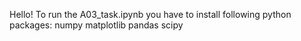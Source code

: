 Hello!
To run the A03_task.ipynb you have to install following python packages:
numpy
matplotlib
pandas
scipy

